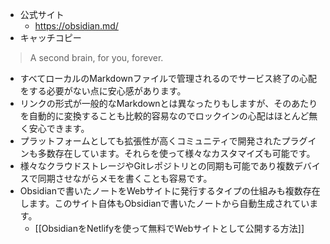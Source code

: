 - 公式サイト
	- https://obsidian.md/
- キャッチコピー
> A second brain, for you, forever.
- すべてローカルのMarkdownファイルで管理されるのでサービス終了の心配をする必要がない点に安心感があります。
- リンクの形式が一般的なMarkdownとは異なったりもしますが、そのあたりを自動的に変換することも比較的容易なのでロックインの心配はほとんど無く安心できます。
- プラットフォームとしても拡張性が高くコミュニティで開発されたプラグインも多数存在しています。それらを使って様々なカスタマイズも可能です。
- 様々なクラウドストレージやGitレポジトリとの同期も可能であり複数デバイスで同期させながらメモを書くことも容易です。
- Obsidianで書いたノートをWebサイトに発行するタイプの仕組みも複数存在します。このサイト自体もObsidianで書いたノートから自動生成されています。
	-  [[ObsidianをNetlifyを使って無料でWebサイトとして公開する方法]]